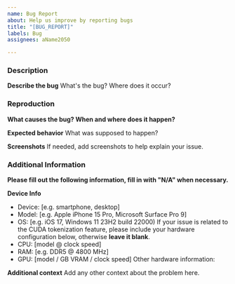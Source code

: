 ```yaml
---
name: Bug Report
about: Help us improve by reporting bugs
title: "[BUG_REPORT]"
labels: Bug
assignees: aName2050

---
```


### Description
**Describe the bug**
What's the bug? Where does it occur?

### Reproduction
**What causes the bug? When and where does it happen?**


**Expected behavior**
What was supposed to happen?


**Screenshots**
If needed, add screenshots to help explain your issue.

### Additional Information
**Please fill out the following information, fill in with "N/A" when necessary.**

**Device Info**
 - Device: [e.g. smartphone, desktop]
 - Model: [e.g. Apple iPhone 15 Pro, Microsoft Surface Pro 9]
 - OS: [e.g. iOS 17, Windows 11 23H2 build 22000)
If your issue is related to the CUDA tokenization feature, please include your hardware configuration below, otherwise **leave it blank**.
 - CPU: [model @ clock speed]
 - RAM: [e.g. DDR5 @ 4800 MHz]
 - GPU: [model / GB VRAM / clock speed]
Other hardware information:

**Additional context**
Add any other context about the problem here.
